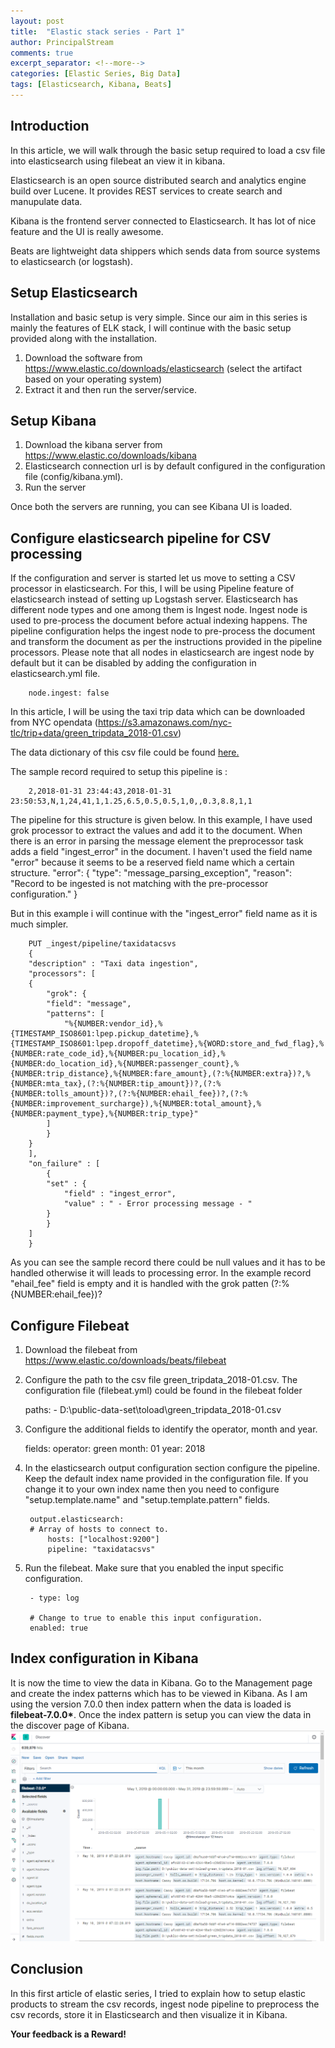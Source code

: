 ```yaml
---
layout: post
title:  "Elastic stack series - Part 1"
author: PrincipalStream
comments: true
excerpt_separator: <!--more-->
categories: [Elastic Series, Big Data]
tags: [Elasticsearch, Kibana, Beats]
---
```


## Introduction

In this article, we will walk through the basic setup required to load a csv file into elasticsearch using filebeat an view it in kibana.

Elasticsearch is an open source distributed search and analytics engine build over Lucene. It provides REST services to create search and manupulate data.

Kibana is the frontend server connected to Elasticsearch. It has lot of nice feature and the UI is really awesome.

Beats are lightweight data shippers which sends data from source systems to elasticsearch (or logstash).

<!--more-->

## Setup Elasticsearch

Installation and basic setup is very simple. Since our aim in this series is mainly the features of ELK stack, I will continue with the basic setup provided along with the installation.

1. Download the software from https://www.elastic.co/downloads/elasticsearch (select the artifact based on your operating system)
2. Extract it and then run the server/service.

## Setup Kibana

1. Download the kibana server from https://www.elastic.co/downloads/kibana 
2. Elasticsearch connection url is by default configured in the configuration file (config/kibana.yml).
3. Run the server 

Once both the servers are running, you can see Kibana UI is loaded. 

## Configure elasticsearch pipeline for CSV processing

If the configuration and server is started let us move to setting a CSV processor in elasticsearch. For this, I will be using Pipeline feature of elasticsearch instead of setting up Logstash server.
Elasticsearch has different node types and one among them is Ingest node. Ingest node is used to pre-process the document before actual indexing happens. The pipeline configuration helps the ingest node to pre-process the document and transform the document as per the instructions provided in the pipeline processors.
Please note that all nodes in elasticsearch are ingest node by default but it can be disabled by adding the configuration in elasticsearch.yml file.

        node.ingest: false

In this article, I will be using the taxi trip data which can be downloaded from NYC opendata (https://s3.amazonaws.com/nyc-tlc/trip+data/green_tripdata_2018-01.csv) 

The data dictionary of this csv file could be found [here.](https://www1.nyc.gov/assets/tlc/downloads/pdf/data_dictionary_trip_records_green.pdf)

The sample record required to setup this pipeline is :

        2,2018-01-31 23:44:43,2018-01-31 23:50:53,N,1,24,41,1,1.25,6.5,0.5,0.5,1,0,,0.3,8.8,1,1

The pipeline for this structure is given below. In this example, I have used grok processor to extract the values and add it to the document. When there is an error in parsing the message element the preprocessor task adds a field "ingest_error" in the document. I haven't used the field name "error" because it seems to be a reserved field name which a certain structure.
        "error": {
            "type": "message_parsing_exception",
            "reason": "Record to be ingested is not matching with the pre-processor configuration."
        }

But in this example i will continue with the "ingest_error" field name as it is much simpler.

        PUT _ingest/pipeline/taxidatacsvs
        {
        "description" : "Taxi data ingestion",
        "processors": [
        {
            "grok": {
            "field": "message",
            "patterns": [
                "%{NUMBER:vendor_id},%{TIMESTAMP_ISO8601:lpep.pickup_datetime},%{TIMESTAMP_ISO8601:lpep.dropoff_datetime},%{WORD:store_and_fwd_flag},%{NUMBER:rate_code_id},%{NUMBER:pu_location_id},%{NUMBER:do_location_id},%{NUMBER:passenger_count},%{NUMBER:trip_distance},%{NUMBER:fare_amount},(?:%{NUMBER:extra})?,%{NUMBER:mta_tax},(?:%{NUMBER:tip_amount})?,(?:%{NUMBER:tolls_amount})?,(?:%{NUMBER:ehail_fee})?,(?:%{NUMBER:improvement_surcharge}),%{NUMBER:total_amount},%{NUMBER:payment_type},%{NUMBER:trip_type}"
            ]
            }
        }
        ],
        "on_failure" : [
            {
            "set" : {
                "field" : "ingest_error",
                "value" : " - Error processing message - "
            }
            }
        ]
        }

As you can see the sample record there could be null values and it has to be handled otherwise it will leads to processing error.
In the example record "ehail_fee" field is empty and it is handled with the grok patten 
        (?:%{NUMBER:ehail_fee})?
        
## Configure Filebeat

1. Download the filebeat from https://www.elastic.co/downloads/beats/filebeat
2. Configure the path to the csv file green_tripdata_2018-01.csv. The configuration file (filebeat.yml) could be found in the filebeat folder

    paths:
        - D:\public-data-set\toload\green_tripdata_2018-01.csv
3. Configure the additional fields to identify the operator, month and year.

    fields:
        operator: green
        month: 01
        year: 2018
4. In the elasticsearch output configuration section configure the pipeline. Keep the default index name provided in the configuration file. If you change it to your own index name then you need to configure "setup.template.name" and "setup.template.pattern" fields. 

        output.elasticsearch:
        # Array of hosts to connect to.
            hosts: ["localhost:9200"]
            pipeline: "taxidatacsvs"

5. Run the filebeat. Make sure that you enabled the input specific configuration.

        - type: log

        # Change to true to enable this input configuration.
        enabled: true

## Index configuration in Kibana

It is now the time to view the data in Kibana. Go to the Management page and create the index patterns which has to be viewed in Kibana. As I am using the version 7.0.0 then index pattern when the data is loaded is __filebeat-7.0.0*__.
Once the index pattern is setup you can view the data in the discover page of Kibana.
![](/assets/img/elastic/kibana-discover-01.png)


## Conclusion
In this first article of elastic series, I tried to explain how to setup elastic products to stream the csv records, ingest node pipeline to preprocess the csv records, store it in Elasticsearch and then visualize it in Kibana.

**Your feedback is a __Reward!__**